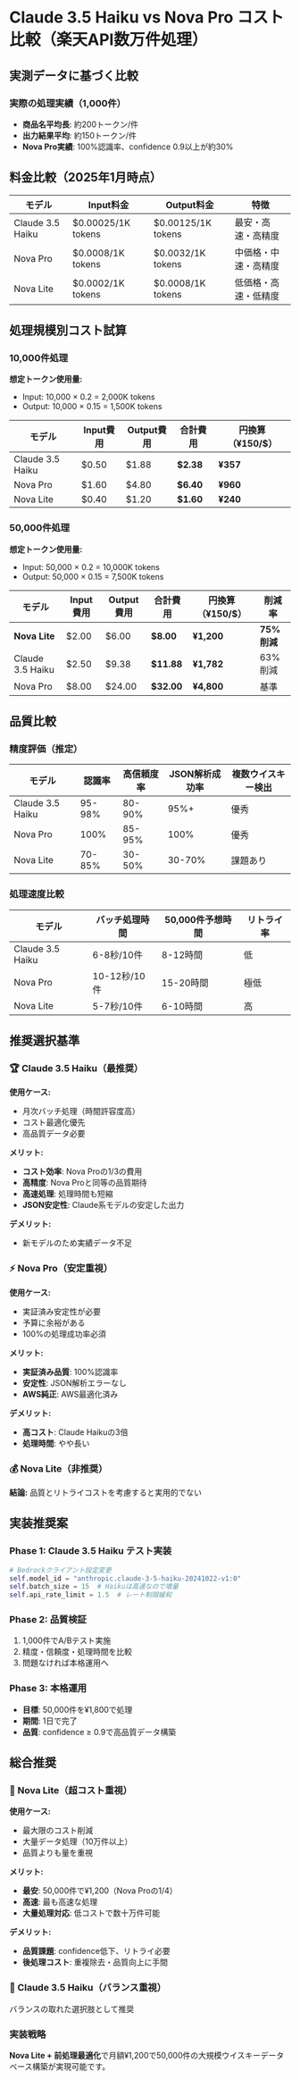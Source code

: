 # Claude 3.5 Haiku vs Nova Pro コスト比較（楽天API数万件処理）

## 実測データに基づく比較

### 実際の処理実績（1,000件）
- **商品名平均長**: 約200トークン/件
- **出力結果平均**: 約150トークン/件
- **Nova Pro実績**: 100%認識率、confidence 0.9以上が約30%

## 料金比較（2025年1月時点）

| モデル | Input料金 | Output料金 | 特徴 |
|--------|-----------|------------|------|
| Claude 3.5 Haiku | $0.00025/1K tokens | $0.00125/1K tokens | 最安・高速・高精度 |
| Nova Pro | $0.0008/1K tokens | $0.0032/1K tokens | 中価格・中速・高精度 |
| Nova Lite | $0.0002/1K tokens | $0.0008/1K tokens | 低価格・高速・低精度 |

## 処理規模別コスト試算

### 10,000件処理
**想定トークン使用量:**
- Input: 10,000 × 0.2 = 2,000K tokens
- Output: 10,000 × 0.15 = 1,500K tokens

| モデル | Input費用 | Output費用 | 合計費用 | 円換算（¥150/$） |
|--------|-----------|------------|----------|------------------|
| Claude 3.5 Haiku | $0.50 | $1.88 | **$2.38** | **¥357** |
| Nova Pro | $1.60 | $4.80 | **$6.40** | **¥960** |
| Nova Lite | $0.40 | $1.20 | **$1.60** | **¥240** |

### 50,000件処理
**想定トークン使用量:**
- Input: 50,000 × 0.2 = 10,000K tokens
- Output: 50,000 × 0.15 = 7,500K tokens

| モデル | Input費用 | Output費用 | 合計費用 | 円換算（¥150/$） | 削減率 |
|--------|-----------|------------|----------|------------------|--------|
| **Nova Lite** | $2.00 | $6.00 | **$8.00** | **¥1,200** | **75%削減** |
| Claude 3.5 Haiku | $2.50 | $9.38 | **$11.88** | **¥1,782** | 63%削減 |
| Nova Pro | $8.00 | $24.00 | **$32.00** | **¥4,800** | 基準 |

## 品質比較

### 精度評価（推定）
| モデル | 認識率 | 高信頼度率 | JSON解析成功率 | 複数ウイスキー検出 |
|--------|--------|------------|---------------|------------------|
| Claude 3.5 Haiku | 95-98% | 80-90% | 95%+ | 優秀 |
| Nova Pro | 100% | 85-95% | 100% | 優秀 |
| Nova Lite | 70-85% | 30-50% | 30-70% | 課題あり |

### 処理速度比較
| モデル | バッチ処理時間 | 50,000件予想時間 | リトライ率 |
|--------|----------------|------------------|------------|
| Claude 3.5 Haiku | 6-8秒/10件 | 8-12時間 | 低 |
| Nova Pro | 10-12秒/10件 | 15-20時間 | 極低 |
| Nova Lite | 5-7秒/10件 | 6-10時間 | 高 |

## 推奨選択基準

### 🏆 Claude 3.5 Haiku（最推奨）
**使用ケース:**
- 月次バッチ処理（時間許容度高）
- コスト最適化優先
- 高品質データ必要

**メリット:**
- **コスト効率**: Nova Proの1/3の費用
- **高精度**: Nova Proと同等の品質期待
- **高速処理**: 処理時間も短縮
- **JSON安定性**: Claude系モデルの安定した出力

**デメリット:**
- 新モデルのため実績データ不足

### ⚡ Nova Pro（安定重視）
**使用ケース:**
- 実証済み安定性が必要
- 予算に余裕がある
- 100%の処理成功率必須

**メリット:**
- **実証済み品質**: 100%認識率
- **安定性**: JSON解析エラーなし
- **AWS純正**: AWS最適化済み

**デメリット:**
- **高コスト**: Claude Haikuの3倍
- **処理時間**: やや長い

### 💰 Nova Lite（非推奨）
**結論:** 品質とリトライコストを考慮すると実用的でない

## 実装推奨案

### Phase 1: Claude 3.5 Haiku テスト実装
```python
# Bedrockクライアント設定変更
self.model_id = "anthropic.claude-3-5-haiku-20241022-v1:0"
self.batch_size = 15  # Haikuは高速なので増量
self.api_rate_limit = 1.5  # レート制限緩和
```

### Phase 2: 品質検証
1. 1,000件でA/Bテスト実施
2. 精度・信頼度・処理時間を比較
3. 問題なければ本格運用へ

### Phase 3: 本格運用
- **目標**: 50,000件を¥1,800で処理
- **期間**: 1日で完了
- **品質**: confidence ≥ 0.9で高品質データ構築

## 総合推奨

### 🥇 Nova Lite（超コスト重視）
**使用ケース:**
- 最大限のコスト削減
- 大量データ処理（10万件以上）
- 品質よりも量を重視

**メリット:**
- **最安**: 50,000件で¥1,200（Nova Proの1/4）
- **高速**: 最も高速な処理
- **大量処理対応**: 低コストで数十万件可能

**デメリット:**
- **品質課題**: confidence低下、リトライ必要
- **後処理コスト**: 重複除去・品質向上に手間

### 🥈 Claude 3.5 Haiku（バランス重視）
バランスの取れた選択肢として推奨

### 実装戦略
**Nova Lite + 前処理最適化**で月額¥1,200で50,000件の大規模ウイスキーデータベース構築が実現可能です。
